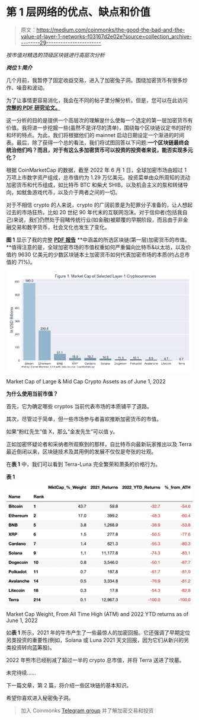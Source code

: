 # 第 1 层网络的优点、缺点和价值

> 原文：<https://medium.com/coinmonks/the-good-the-bad-and-the-value-of-layer-1-networks-f03167d2e02e?source=collection_archive---------29----------------------->

*按市值对精选的顶级区块链进行高层次分析*

***岗位 1:简介***

几个月前，我暂停了固定收益交易，进入了加密兔子洞。围绕加密货币有很多炒作、噪音和波动。

为了让事情更容易消化，我会在不同的帖子里分解分析。但是，您可以在此访问 [**完整的 PDF 研究论文。**](https://bit.ly/3GQNUU6)

这一分析的目的是提供一个高层次的理解是什么使每一个选定的第一层加密货币有价值。我将进一步挖掘一些(虽然不是详尽的清单)，围绕每个区块链议定书的好的和坏的特点。为此，我们将根据他们的 mainnet 启动日期设定一个渐进的时间表。最后，除了获得一个总的看法，我们将试图回答以下问题:**一个区块链最终会统治他们吗？而且，对于有这么多加密货币可以投资的投资者来说，能否实现多元化？**

根据 CoinMarketCap 的数据，截至 2022 年 6 月 1 日，全球加密市场由超过 1 万项上市数字资产组成，总市值约为 1.29 万亿美元。投资菜单由众所周知的流动加密货币和代币组成，如比特币 BTC 和柴犬 SHIB，以及机会主义的泵和转储导向，如鱿鱼游戏代币，以及介于两者之间的一切。

对于不相信 crypto 的人来说，crypto 的广阔前景是为犯罪分子准备的，让人想起过去的市场狂热，比如 20 世纪 90 年代末的互联网泡沫。对于信仰者(包括我自己)来说，我们仍然处于目睹传统行业(如金融)被颠覆的早期阶段，而且由于非金融交易和数字货币，社会文化也发生了变化。

**图 1** 显示了我的完整 [**PDF 报告**](https://bit.ly/3GQNUU6) **中涵盖的所选区块链(第一层)加密货币的市值。**值得注意的是，全球加密市场的市值权重如何严重偏向比特币&以太坊，以及价值约 9630 亿美元的少数区块链本土加密货币如何代表加密市场的本质(约占总市值的 71%)。

![](img/e0ef3bc540b8c6d8266bade0a3c12450.png)

Market Cap of Large & Mid Cap Crypto Assets as of June 1, 2022

**为什么使用当前市值？**

首先，它为确定哪些 cryptos 当前代表市场的本质铺平了道路。

其次，尽管过于简单，但一些市场参与者喜欢推断加密货币的市值。

如果“粉红先生”值 X，那么“金发先生”可以值 y。

正如加密怀疑论者和采纳者所观察到的那样，自比特币向最新玩家推出以及 Terra 最近倒闭以来，区块链技术及其用例的发展不仅仅是夸张的壮观。

在**表 1** 中，我们可以看到 Terra-Luna 完全繁荣和萧条的价格行为。

**表 1**

![](img/f55d2da2a2da24889faa92296119804f.png)

Market Cap Weight, From All Time High (ATM) and 2022 YTD returns as of June 1, 2022

如**表 1** 所示，2021 年的牛市产生了一些最惊人的加密回报。它还强调了早期定位另类投资的重要性(例如，Solana 或 Luna 2021 天文回报，因为它们从新兴的另类投资转向蓝筹股)。

2022 年熊市已经削减了超过一半的 crypto 总市值，并将 Terra 送进了坟墓。

未完待续……

下一篇文章，第 2 篇，将介绍一些区块链的基本知识。

希望你喜欢进入秘密兔子洞。

> 加入 Coinmonks [Telegram group](https://t.me/joinchat/Trz8jaxd6xEsBI4p) 并了解加密交易和投资